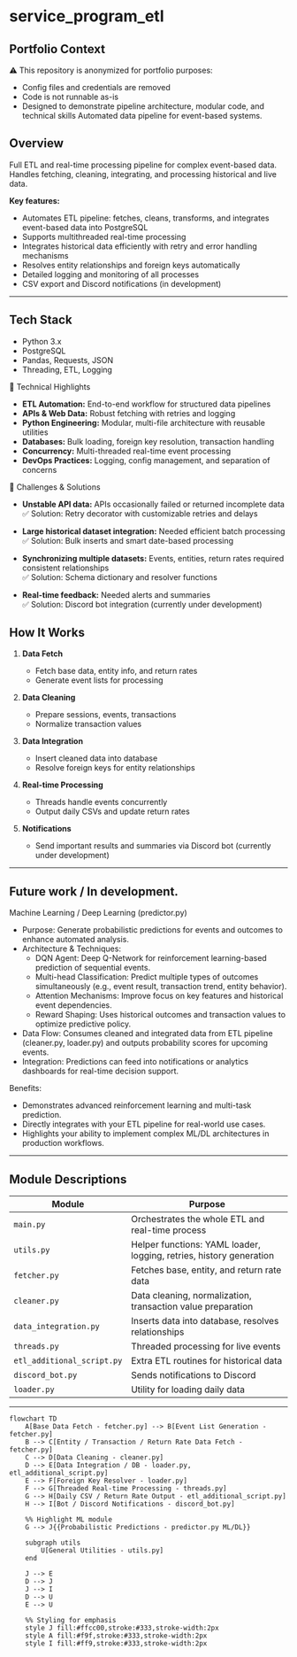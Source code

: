 # service_program_etl

## Portfolio Context
⚠️ This repository is anonymized for portfolio purposes:  
- Config files and credentials are removed  
- Code is not runnable as-is  
- Designed to demonstrate pipeline architecture, modular code, and technical skills
Automated data pipeline for event-based systems.  

## Overview

Full ETL and real-time processing pipeline for complex event-based data.  
Handles fetching, cleaning, integrating, and processing historical and live data.  

**Key features:**
- Automates ETL pipeline: fetches, cleans, transforms, and integrates event-based data into PostgreSQL
- Supports multithreaded real-time processing
- Integrates historical data efficiently with retry and error handling mechanisms
- Resolves entity relationships and foreign keys automatically
- Detailed logging and monitoring of all processes
- CSV export and Discord notifications (in development)

---

## Tech Stack
- Python 3.x
- PostgreSQL
- Pandas, Requests, JSON
- Threading, ETL, Logging

🔹 Technical Highlights
- **ETL Automation:** End-to-end workflow for structured data pipelines
- **APIs & Web Data:** Robust fetching with retries and logging
- **Python Engineering:** Modular, multi-file architecture with reusable utilities
- **Databases:** Bulk loading, foreign key resolution, transaction handling
- **Concurrency:** Multi-threaded real-time event processing
- **DevOps Practices:** Logging, config management, and separation of concerns


🔹 Challenges & Solutions
- **Unstable API data:** APIs occasionally failed or returned incomplete data  
✅ Solution: Retry decorator with customizable retries and delays

- **Large historical dataset integration:** Needed efficient batch processing  
✅ Solution: Bulk inserts and smart date-based processing

- **Synchronizing multiple datasets:** Events, entities, return rates required consistent relationships  
✅ Solution: Schema dictionary and resolver functions

- **Real-time feedback:** Needed alerts and summaries  
✅ Solution: Discord bot integration (currently under development)

## How It Works

1. **Data Fetch**
   - Fetch base data, entity info, and return rates
   - Generate event lists for processing

2. **Data Cleaning**
   - Prepare sessions, events, transactions
   - Normalize transaction values

3. **Data Integration**
   - Insert cleaned data into database
   - Resolve foreign keys for entity relationships

4. **Real-time Processing**
   - Threads handle events concurrently
   - Output daily CSVs and update return rates

5. **Notifications**
   - Send important results and summaries via Discord bot (currently under development)

---

## Future work / In development.

Machine Learning / Deep Learning (predictor.py)

- Purpose: Generate probabilistic predictions for events and outcomes to enhance automated analysis.
- Architecture & Techniques:
   - DQN Agent: Deep Q-Network for reinforcement learning-based prediction of sequential events.
   - Multi-head Classification: Predict multiple types of outcomes simultaneously (e.g., event result, transaction trend, entity behavior).
   - Attention Mechanisms: Improve focus on key features and historical event dependencies.
   - Reward Shaping: Uses historical outcomes and transaction values to optimize predictive policy.
- Data Flow: Consumes cleaned and integrated data from ETL pipeline (cleaner.py, loader.py) and outputs probability scores for upcoming events.
- Integration: Predictions can feed into notifications or analytics dashboards for real-time decision support.

Benefits:

- Demonstrates advanced reinforcement learning and multi-task prediction.
- Directly integrates with your ETL pipeline for real-world use cases.
- Highlights your ability to implement complex ML/DL architectures in production workflows.
  
---

## Module Descriptions

| Module | Purpose |
|--------|---------|
| `main.py` | Orchestrates the whole ETL and real-time process |
| `utils.py` | Helper functions: YAML loader, logging, retries, history generation |
| `fetcher.py` | Fetches base, entity, and return rate data |
| `cleaner.py` | Data cleaning, normalization, transaction value preparation |
| `data_integration.py` | Inserts data into database, resolves relationships |
| `threads.py` | Threaded processing for live events |
| `etl_additional_script.py` | Extra ETL routines for historical data |
| `discord_bot.py` | Sends notifications to Discord |
| `loader.py` | Utility for loading daily data |

---

```mermaid
flowchart TD
    A[Base Data Fetch - fetcher.py] --> B[Event List Generation - fetcher.py]
    B --> C[Entity / Transaction / Return Rate Data Fetch - fetcher.py]
    C --> D[Data Cleaning - cleaner.py]
    D --> E[Data Integration / DB - loader.py, etl_additional_script.py]
    E --> F[Foreign Key Resolver - loader.py]
    F --> G[Threaded Real-time Processing - threads.py]
    G --> H[Daily CSV / Return Rate Output - etl_additional_script.py]
    H --> I[Bot / Discord Notifications - discord_bot.py]

    %% Highlight ML module
    G --> J{{Probabilistic Predictions - predictor.py ML/DL}}

    subgraph utils
        U[General Utilities - utils.py]
    end

    J --> E
    D --> J
    J --> I
    D --> U
    E --> U

    %% Styling for emphasis
    style J fill:#ffcc00,stroke:#333,stroke-width:2px
    style A fill:#f9f,stroke:#333,stroke-width:2px
    style I fill:#ff9,stroke:#333,stroke-width:2px
